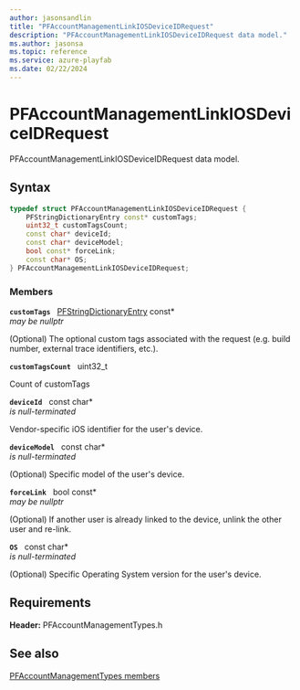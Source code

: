 ```yaml
---
author: jasonsandlin
title: "PFAccountManagementLinkIOSDeviceIDRequest"
description: "PFAccountManagementLinkIOSDeviceIDRequest data model."
ms.author: jasonsa
ms.topic: reference
ms.service: azure-playfab
ms.date: 02/22/2024
---
```


# PFAccountManagementLinkIOSDeviceIDRequest  

PFAccountManagementLinkIOSDeviceIDRequest data model.  

## Syntax  
  
```cpp
typedef struct PFAccountManagementLinkIOSDeviceIDRequest {  
    PFStringDictionaryEntry const* customTags;  
    uint32_t customTagsCount;  
    const char* deviceId;  
    const char* deviceModel;  
    bool const* forceLink;  
    const char* OS;  
} PFAccountManagementLinkIOSDeviceIDRequest;  
```
  
### Members  
  
**`customTags`** &nbsp; [PFStringDictionaryEntry](../../pftypes/structs/pfstringdictionaryentry.md) const*  
*may be nullptr*  
  
(Optional) The optional custom tags associated with the request (e.g. build number, external trace identifiers, etc.).
  
**`customTagsCount`** &nbsp; uint32_t  
  
Count of customTags
  
**`deviceId`** &nbsp; const char*  
*is null-terminated*  
  
Vendor-specific iOS identifier for the user's device.
  
**`deviceModel`** &nbsp; const char*  
*is null-terminated*  
  
(Optional) Specific model of the user's device.
  
**`forceLink`** &nbsp; bool const*  
*may be nullptr*  
  
(Optional) If another user is already linked to the device, unlink the other user and re-link.
  
**`OS`** &nbsp; const char*  
*is null-terminated*  
  
(Optional) Specific Operating System version for the user's device.
  
  
## Requirements  
  
**Header:** PFAccountManagementTypes.h
  
## See also  
[PFAccountManagementTypes members](../pfaccountmanagementtypes_members.md)  

  
  
